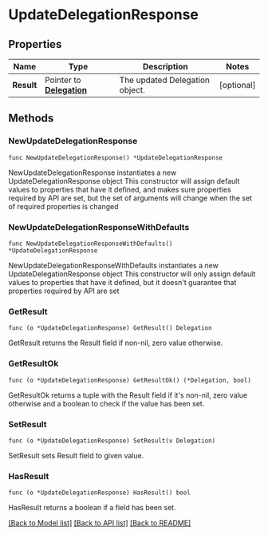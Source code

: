 # UpdateDelegationResponse

## Properties

Name | Type | Description | Notes
------------ | ------------- | ------------- | -------------
**Result** | Pointer to [**Delegation**](Delegation.md) | The updated Delegation object. | [optional] 

## Methods

### NewUpdateDelegationResponse

`func NewUpdateDelegationResponse() *UpdateDelegationResponse`

NewUpdateDelegationResponse instantiates a new UpdateDelegationResponse object
This constructor will assign default values to properties that have it defined,
and makes sure properties required by API are set, but the set of arguments
will change when the set of required properties is changed

### NewUpdateDelegationResponseWithDefaults

`func NewUpdateDelegationResponseWithDefaults() *UpdateDelegationResponse`

NewUpdateDelegationResponseWithDefaults instantiates a new UpdateDelegationResponse object
This constructor will only assign default values to properties that have it defined,
but it doesn't guarantee that properties required by API are set

### GetResult

`func (o *UpdateDelegationResponse) GetResult() Delegation`

GetResult returns the Result field if non-nil, zero value otherwise.

### GetResultOk

`func (o *UpdateDelegationResponse) GetResultOk() (*Delegation, bool)`

GetResultOk returns a tuple with the Result field if it's non-nil, zero value otherwise
and a boolean to check if the value has been set.

### SetResult

`func (o *UpdateDelegationResponse) SetResult(v Delegation)`

SetResult sets Result field to given value.

### HasResult

`func (o *UpdateDelegationResponse) HasResult() bool`

HasResult returns a boolean if a field has been set.


[[Back to Model list]](../README.md#documentation-for-models) [[Back to API list]](../README.md#documentation-for-api-endpoints) [[Back to README]](../README.md)


